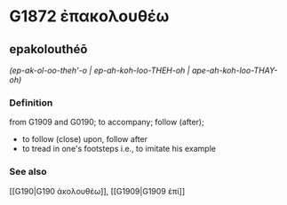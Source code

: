 # G1872 ἐπακολουθέω

## epakolouthéō

_(ep-ak-ol-oo-theh'-o | ep-ah-koh-loo-THEH-oh | ape-ah-koh-loo-THAY-oh)_

### Definition

from G1909 and G0190; to accompany; follow (after); 

- to follow (close) upon, follow after
- to tread in one's footsteps i.e., to imitate his example

### See also

[[G190|G190 ἀκολουθέω]], [[G1909|G1909 ἐπί]]
